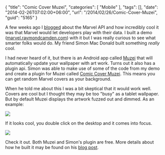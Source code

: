 {
	"title": "Comic Cover Muzei",
	"categories": [
		"Mobile"
	],
	"tags": [],
	"date": "2014-02-26T07:02:00+06:00",
	"url": "/2014/02/26/Comic-Cover-Muzei",
	"guid": "5165"
}

<p>
A few weeks ago I <a href="http://www.raymondcamden.com/index.cfm/2014/2/2/Examples-of-the-Marvel-API">blogged</a> about the Marvel API and how incredibly cool it was that Marvel would let developers play with their data. I built a demo (<a href="http://marvel.raymondcamden.com">marvel.raymondcamden.com</a>) with it but I was really curious to see what smarter folks would do. My friend Simon Mac Donald built something <i>really</i> cool.
</p>
<!--more-->
<p>
I had never heard of it, but there is an Android app called <a href="https://play.google.com/store/apps/details?id=net.nurik.roman.muzei">Muzei</a> that will automatically update your wallpaper with art work. Turns out it also has a plugin api. Simon was able to make use of some of the code from my demo and create a plugin for Muzei called <a href="https://play.google.com/store/apps/details?id=com.simonmacdonald.muzei.comic">Comic Cover Muzei</a>. This means you can get random Marvel covers as your background.
</p>

<p>
When he told me about this I was a bit skeptical that it would work well. Covers are cool but I thought they may be too "busy" as a tablet wallpaper. But by default Muzei displays the artwork fuzzed out and dimmed. As an example:
</p>

<p>
<img src="https://static.raymondcamden.com/images/unnamed.jpg" />
</p>

<p>
If it looks cool, you double click on the desktop and it comes into focus.
</p>

<p>
<img src="https://static.raymondcamden.com/images/unnamed2.jpg" />
</p>

<p>
Check it out. Both Muzei and Simon's plugin are free. More details about how he built it may be found on his <a href="http://simonmacdonald.blogspot.com/2014/02/introducing-comic-cover-muzei.html">blog post</a>.
</p>